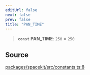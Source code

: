 ```yaml
---
editUrl: false
next: false
prev: false
title: "PAN_TIME"
---
```


> **`const`** **PAN\_TIME**: `250` = `250`

## Source

[packages/spacekit/src/constants.ts:8](https://github.com/nodenogg-in/alpha-p2p/blob/a4d5eff/packages/spacekit/src/constants.ts#L8)
